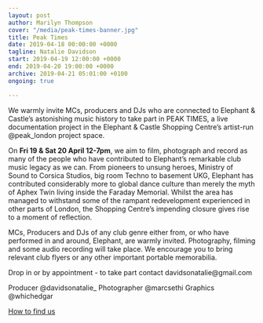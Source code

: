 ```yaml
---
layout: post
author: Marilyn Thompson
cover: "/media/peak-times-banner.jpg"
title: Peak Times
date: 2019-04-18 00:00:00 +0000
tagline: Natalie Davidson
start: 2019-04-19 12:00:00 +0000
end: 2019-04-20 19:00:00 +0000
archive: 2019-04-21 05:01:00 +0100
ongoing: true

---
```

<p>We warmly invite MCs, producers and DJs who are connected to Elephant & Castle’s astonishing music history to take part in PEAK TIMES, a live documentation project in the Elephant & Castle Shopping Centre’s artist-run @peak_london project space.</p>

<p>On <b>Fri 19 & Sat 20 April 12-7pm</b>, we aim to film, photograph and record as many of the people who have contributed to Elephant’s remarkable club music legacy as we can. From pioneers to unsung heroes, Ministry of Sound to Corsica Studios, big room Techno to basement UKG, Elephant has contributed considerably more to global dance culture than merely the myth of Aphex Twin living inside the Faraday Memorial. Whilst the area has managed to withstand some of the rampant redevelopment experienced in other parts of London, the Shopping Centre’s impending closure gives rise to a moment of reflection.</p>

<p>MCs, Producers and DJs of any club genre either from, or who have performed in and around, Elephant, are warmly invited. Photography, filming and some audio recording will take place. We encourage you to bring relevant club flyers or any other important portable memorabilia.</p>

<p>Drop in or by appointment - to take part contact davidsonatalie@gmail.com</p>

<p>Producer @davidsonatalie_ Photographer @marcsethi Graphics @whichedgar</p>

<p><a href="http://www.peak-art.org/contact">How to find us</a></p>